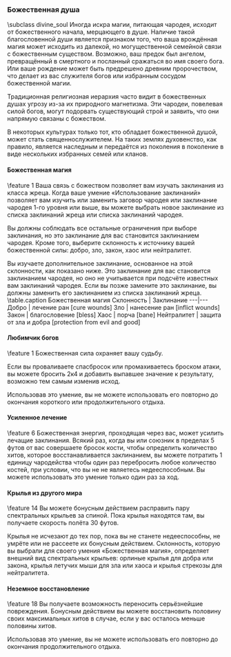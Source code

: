 ### Божественная душа
\subclass divine_soul
Иногда искра магии, питающая чародея, исходит от божественного начала, мерцающего в душе. Наличие такой благословенной души является признаком того, что ваша врождённая магия может исходить из далекой, но могущественной семейной связи с божественным существом. Возможно, ваш предок был ангелом, превращённый в смертного и посланный сражаться во имя своего бога. Или ваше рождение может быть предрешено древним пророчеством, что делает из вас служителя богов или избранным сосудом божественной магии.

Традиционная религиозная иерархия часто видит в божественных душах угрозу из-за их природного магнетизма. Эти чародеи, повелевая силой богов, могут подорвать существующий строй и заявить, что они напрямую связаны с божеством.

В некоторых культурах только тот, кто обладает божественной душой, может стать священнослужителем. На таких землях духовенство, как правило, является наследным и передаётся из поколения в поколение в виде нескольких избранных семей или кланов.

#### Божественная магия
\feature 1
Ваша связь с божеством позволяет вам изучать заклинания из класса жреца. Когда ваше умение «Использование заклинаний» позволяет вам изучить или заменить заговор чародея или заклинание чародея 1-го уровня или выше, вы можете выбрать новое заклинание из списка заклинаний жреца или списка заклинаний чародея.

Вы должны соблюдать все остальные ограничения при выборе заклинания, но это заклинание для вас становится заклинанием чародея. Кроме того, выберите склонность к источнику вашей божественной силы: добро, зло, закон, хаос или нейтралитет.

Вы изучаете дополнительное заклинание, основанное на этой склонности, как показано ниже. Это заклинание для вас становится заклинанием чародея, но оно не учитывается при подсчёте известных вам заклинаний чародея. Если вы позже замените это заклинание, вы должны заменить его заклинанием из списка заклинаний жреца.
\table.caption Божественная магия
Склонность | Заклинание
---|---
Добро | лечение ран [cure wounds]
Зло | нанесение ран [inflict wounds]
Закон | благословение [bless]
Хаос | порча [bane]
Нейтралитет | защита от зла и добра [protection from evil and good]

#### Любимчик богов
\feature 1
Божественная сила охраняет вашу судьбу.

Если вы проваливаете спасбросок или промахиваетесь броском атаки, вы можете бросить 2к4 и добавить выпавшее значение к результату, возможно тем самым изменив исход.

Использовав это умение, вы не можете использовать его повторно до окончания короткого или продолжительного отдыха.

#### Усиленное лечение
\feature 6
Божественная энергия, проходящая через вас, может усилить лечащие заклинания. Всякий раз, когда вы или союзник в пределах 5 футов от вас совершаете бросок кости, чтобы определить количество хитов, которое восстанавливается заклинанием, вы можете потратить 1 единицу чародейства чтобы один раз перебросить любое количество костей, при условии, что вы не не являетесь недееспособным. Вы можете использовать это умение только один раз за ход.

#### Крылья из другого мира
\feature 14
Вы можете бонусным действием расправить пару спектральных крыльев за спиной. Пока крылья находятся там, вы получаете скорость полёта 30 футов.

Крылья не исчезают до тех пор, пока вы не станете недееспособны, не умрёте или не рассеете их бонусным действием. Склонность, которую вы выбрали для своего умения «Божественная магия», определяет внешний вид спектральных крыльев: орлиные крылья для добра или закона, крылья летучих мыши для зла или хаоса и крылья стрекозы для нейтралитета.

#### Неземное восстановление
\feature 18
Вы получаете возможность переносить серьёзнейшие повреждения. Бонусным действием вы можете восстановить половину своих максимальных хитов в случае, если у вас осталось меньше половины хитов.

Использовав это умение, вы не можете использовать его повторно до окончания продолжительного отдыха.
